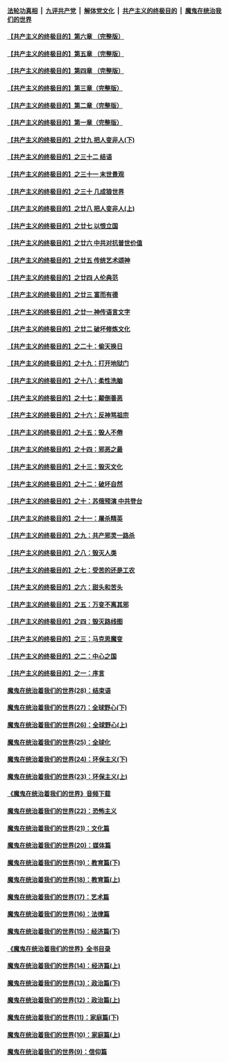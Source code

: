 ####  [法轮功真相](../../../../basic/blob/master/README.md?t=03110102) &nbsp;|&nbsp; [九评共产党](../../../../9ping.md/blob/master/README.md?t=03110102) &nbsp;|&nbsp; [解体党文化](../../../../jtdwh.md/blob/master/README.md?t=03110102)  &nbsp;|&nbsp; [共产主义的终极目的](../../../../gczydzjmd.md/blob/master/README.md?t=03110102) &nbsp;|&nbsp; [魔鬼在统治我们的世界](../../../../mgztzwmdsj.md/blob/master/README.md?t=03110102) 

#### [【共产主义的终极目的】第六章 （完整版）](../pages/nsc422/n11428913.md?t=03110102) 

#### [【共产主义的终极目的】第五章 （完整版）](../pages/nsc422/n11428912.md?t=03110102) 

#### [【共产主义的终极目的】第四章 （完整版）](../pages/nsc422/n11428907.md?t=03110102) 

#### [【共产主义的终极目的】第三章（完整版）](../pages/nsc422/n11428848.md?t=03110102) 

#### [【共产主义的终极目的】第二章（完整版）](../pages/nsc422/n11428831.md?t=03110102) 

#### [【共产主义的终极目的】第一章（完整版）](../pages/nsc422/n11417651.md?t=03110102) 

#### [【共产主义的终极目的】之廿九 把人变非人(下)](../pages/nsc422/n11344140.md?t=03110102) 

#### [【共产主义的终极目的】之三十二 结语](../pages/nsc422/n11360535.md?t=03110102) 

#### [【共产主义的终极目的】之三十一 末世景观](../pages/nsc422/n11351129.md?t=03110102) 

#### [【共产主义的终极目的】之三十 几成狼世界](../pages/nsc422/n11348280.md?t=03110102) 

#### [【共产主义的终极目的】之廿八 把人变非人(上)](../pages/nsc422/n11340492.md?t=03110102) 

#### [【共产主义的终极目的】之廿七 以恨立国](../pages/nsc422/n11336944.md?t=03110102) 

#### [【共产主义的终极目的】之廿六 中共对抗普世价值](../pages/nsc422/n11324785.md?t=03110102) 

#### [【共产主义的终极目的】之廿五 传统艺术颂神](../pages/nsc422/n11296396.md?t=03110102) 

#### [【共产主义的终极目的】之廿四 人伦典范](../pages/nsc422/n11296397.md?t=03110102) 

#### [【共产主义的终极目的】之廿三 富而有德](../pages/nsc422/n11283598.md?t=03110102) 

#### [【共产主义的终极目的】之廿一 神传语言文字](../pages/nsc422/n11263265.md?t=03110102) 

#### [【共产主义的终极目的】之廿二 破坏修炼文化](../pages/nsc422/n11245728.md?t=03110102) 

#### [【共产主义的终极目的】之二十：偷天换日](../pages/nsc422/n11238846.md?t=03110102) 

#### [【共产主义的终极目的】之十九：打开地狱门](../pages/nsc422/n11206376.md?t=03110102) 

#### [【共产主义的终极目的】之十八：柔性洗脑](../pages/nsc422/n11199994.md?t=03110102) 

#### [【共产主义的终极目的】之十七：颠倒善恶](../pages/nsc422/n11179782.md?t=03110102) 

#### [【共产主义的终极目的】之十六：反神骂祖宗](../pages/nsc422/n11166798.md?t=03110102) 

#### [【共产主义的终极目的】之十五：毁人不倦](../pages/nsc422/n11166792.md?t=03110102) 

#### [【共产主义的终极目的】之十四：邪恶之最](../pages/nsc422/n11150249.md?t=03110102) 

#### [【共产主义的终极目的】之十三：毁灭文化](../pages/nsc422/n11135227.md?t=03110102) 

#### [【共产主义的终极目的】之十二：破坏自然](../pages/nsc422/n11135214.md?t=03110102) 

#### [【共产主义的终极目的】之十：苏俄预演 中共登台](../pages/nsc422/n11118424.md?t=03110102) 

#### [【共产主义的终极目的】之十一：屠杀精英](../pages/nsc422/n11118442.md?t=03110102) 

#### [【共产主义的终极目的】之九：共产邪灵一路杀](../pages/nsc422/n11114139.md?t=03110102) 

#### [【共产主义的终极目的】之八：毁灭人类](../pages/nsc422/n11108503.md?t=03110102) 

#### [【共产主义的终极目的】之七：受苦的还是工农](../pages/nsc422/n11101809.md?t=03110102) 

#### [【共产主义的终极目的】之六：甜头和苦头](../pages/nsc422/n11096971.md?t=03110102) 

#### [【共产主义的终极目的】之五：万变不离其邪](../pages/nsc422/n11091285.md?t=03110102) 

#### [【共产主义的终极目的】之四：毁灭路线图](../pages/nsc422/n11086284.md?t=03110102) 

#### [【共产主义的终极目的】之三：马克思魔变](../pages/nsc422/n11061941.md?t=03110102) 

#### [【共产主义的终极目的】之二：中心之国](../pages/nsc422/n11047728.md?t=03110102) 

#### [【共产主义的终极目的】之一：序言](../pages/nsc422/n11086077.md?t=03110102) 

#### [魔鬼在统治着我们的世界(28)：结束语](../pages/nsc422/n10936246.md?t=03110102) 

#### [魔鬼在统治着我们的世界(27)：全球野心(下)](../pages/nsc422/n10928319.md?t=03110102) 

#### [魔鬼在统治着我们的世界(26)：全球野心(上)](../pages/nsc422/n10900318.md?t=03110102) 

#### [魔鬼在统治着我们的世界(25)：全球化](../pages/nsc422/n10788205.md?t=03110102) 

#### [魔鬼在统治着我们的世界(24)：环保主义(下)](../pages/nsc422/n10695307.md?t=03110102) 

#### [魔鬼在统治着我们的世界(23)：环保主义(上)](../pages/nsc422/n10688613.md?t=03110102) 

#### [《魔鬼在统治着我们的世界》音频下载](../pages/nsc422/n10635553.md?t=03110102) 

#### [魔鬼在统治着我们的世界(22)：恐怖主义](../pages/nsc422/n10614727.md?t=03110102) 

#### [魔鬼在统治着我们的世界(21)：文化篇](../pages/nsc422/n10597706.md?t=03110102) 

#### [魔鬼在统治着我们的世界(20)：媒体篇](../pages/nsc422/n10586579.md?t=03110102) 

#### [魔鬼在统治着我们的世界(19)：教育篇(下)](../pages/nsc422/n10564808.md?t=03110102) 

#### [魔鬼在统治着我们的世界(18)：教育篇(上)](../pages/nsc422/n10526970.md?t=03110102) 

#### [魔鬼在统治着我们的世界(17)：艺术篇](../pages/nsc422/n10499093.md?t=03110102) 

#### [魔鬼在统治着我们的世界(16)：法律篇](../pages/nsc422/n10485969.md?t=03110102) 

#### [魔鬼在统治着我们的世界(15)：经济篇(下)](../pages/nsc422/n10469975.md?t=03110102) 

#### [《魔鬼在统治着我们的世界》全书目录](../pages/nsc422/n10464261.md?t=03110102) 

#### [魔鬼在统治着我们的世界(14)：经济篇(上)](../pages/nsc422/n10457370.md?t=03110102) 

#### [魔鬼在统治着我们的世界(13)：政治篇(下)](../pages/nsc422/n10448270.md?t=03110102) 

#### [魔鬼在统治着我们的世界(12)：政治篇(上)](../pages/nsc422/n10444576.md?t=03110102) 

#### [魔鬼在统治着我们的世界(11)：家庭篇(下)](../pages/nsc422/n10440961.md?t=03110102) 

#### [魔鬼在统治着我们的世界(10)：家庭篇(上)](../pages/nsc422/n10435448.md?t=03110102) 

#### [魔鬼在统治着我们的世界(9)：信仰篇](../pages/nsc422/n10432159.md?t=03110102) 

